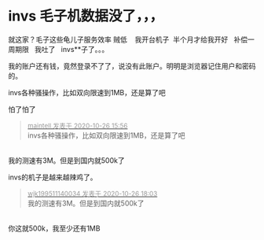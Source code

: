 # invs 毛子机数据没了，，，


就这家？毛子这些龟儿子服务效率 贼低&nbsp; &nbsp; 我开台机子&nbsp;&nbsp;半个月才给我开好&nbsp; &nbsp;补偿一周期限&nbsp; &nbsp;我吐了&nbsp; &nbsp;invs**子了。。。

我的账户还有钱，竟然登录不了了，说没有此账户。明明是浏览器记住用户和密码的。

invs各种骚操作，比如双向限速到1MB，还是算了吧

怕了怕了

<div class="quote"><blockquote><font size="2"><a href="https://www.hostloc.com/forum.php?mod=redirect&amp;goto=findpost&amp;pid=9354494&amp;ptid=758386" target="_blank"><font color="#999999">maintell 发表于 2020-10-26 15:56</font></a></font><br />
invs各种骚操作，比如双向限速到1MB，还是算了吧</blockquote></div><br />
我的测速有3M。但是到国内就500k了

invs的机子是越来越辣鸡了。

<div class="quote"><blockquote><font size="2"><a href="https://www.hostloc.com/forum.php?mod=redirect&amp;goto=findpost&amp;pid=9355209&amp;ptid=758386" target="_blank"><font color="#999999">wjk199511140034 发表于 2020-10-26 18:03</font></a></font><br />
我的测速有3M。但是到国内就500k了</blockquote></div><br />
你这就500k，我至少还有1MB
